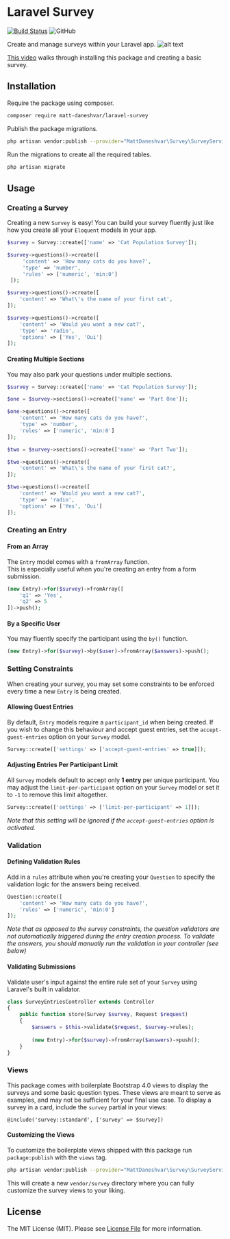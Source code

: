 # Laravel Survey
[![Build Status](https://travis-ci.org/matt-daneshvar/laravel-survey.svg?branch=master)](https://travis-ci.org/matt-daneshvar/laravel-survey)
![GitHub](https://img.shields.io/github/license/matt-daneshvar/laravel-survey)

Create and manage surveys within your Laravel app. 
![alt text](https://raw.githubusercontent.com/matt-daneshvar/laravel-survey/master/demo.gif)

[This video](https://youtu.be/BA7tc-2rcWg) walks through installing this package and creating a basic survey.

## Installation
Require the package using composer.
```bash
composer require matt-daneshvar/laravel-survey
```

Publish the package migrations.
```bash
php artisan vendor:publish --provider="MattDaneshvar\Survey\SurveyServiceProvider" --tag="migrations" 
```

Run the migrations to create all the required tables.
```bash
php artisan migrate 
```

## Usage

### Creating a Survey

Creating a new `Survey` is easy! You can build your survey fluently just like 
how you create all your `Eloquent` models in your app.  
```php
$survey = Survey::create(['name' => 'Cat Population Survey']);

$survey->questions()->create([
     'content' => 'How many cats do you have?',
     'type' => 'number',
     'rules' => ['numeric', 'min:0']
 ]);

$survey->questions()->create([
    'content' => 'What\'s the name of your first cat',
]);

$survey->questions()->create([
    'content' => 'Would you want a new cat?',
    'type' => 'radio',
    'options' => ['Yes', 'Oui']
]);
```

#### Creating Multiple Sections
You may also park your questions under multiple sections.
```php
$survey = Survey::create(['name' => 'Cat Population Survey']);

$one = $survey->sections()->create(['name' => 'Part One']);

$one->questions()->create([
    'content' => 'How many cats do you have?',
    'type' => 'number',
    'rules' => ['numeric', 'min:0']
]);

$two = $survey->sections()->create(['name' => 'Part Two']);

$two->questions()->create([
    'content' => 'What\'s the name of your first cat?',
]);

$two->questions()->create([
    'content' => 'Would you want a new cat?',
    'type' => 'radio',
    'options' => ['Yes', 'Oui']
]);
```

### Creating an Entry

#### From an Array
The `Entry` model comes with a `fromArray` function.  
This is especially useful when you're creating an entry from a form submission. 
```php
(new Entry)->for($survey)->fromArray([
    'q1' => 'Yes',
    'q2' => 5
])->push();
```

#### By a Specific User
You may fluently specify the participant using the `by()` function.
```php
(new Entry)->for($survey)->by($user)->fromArray($answers)->push();
```

### Setting Constraints
When creating your survey, you may set some constraints 
to be enforced every time a new `Entry` is being created.

#### Allowing Guest Entries
By default, `Entry` models require a `participant_id` when being created. 
If you wish to change this behaviour and accept guest entries,
set the `accept-guest-entries` option on your `Survey` model.  
```php
Survey::create(['settings' => ['accept-guest-entries' => true]]);
```

#### Adjusting Entries Per Participant Limit
All `Survey` models default to accept only **1 entry** per unique participant.
You may adjust the `limit-per-participant` option on your `Survey` model 
or set it to `-1` to remove this limit altogether.    
```php
Survey::create(['settings' => ['limit-per-participant' => 1]]);
```
*Note that this setting will be ignored if the `accept-guest-entries` option is activated.*

### Validation

#### Defining Validation Rules
Add in a `rules` attribute when you're creating your `Question` to specify the validation logic 
for the answers being received. 
```php
Question::create([
    'content' => 'How many cats do you have?', 
    'rules' => ['numeric', 'min:0']
]);
```
*Note that as opposed to the survey constraints, the question validators 
are not automatically triggered during the entry creation process. 
To validate the answers, you should manually run the validation in your controller (see below)* 

#### Validating Submissions
Validate user's input against the entire rule set of your `Survey` using Laravel's built in validator.
```php
class SurveyEntriesController extends Controller
{
    public function store(Survey $survey, Request $request)
    {
        $answers = $this->validate($request, $survey->rules);
        
        (new Entry)->for($survey)->fromArray($answers)->push();
    }
}
```

### Views
This package comes with boilerplate Bootstrap 4.0 views 
to display the surveys and some basic question types. 
These views are meant to serve as examples, and 
may not be sufficient for your final use case.
To display a survey in a card, include the `survey` partial in your views:

```blade
@include('survey::standard', ['survey' => $survey])
``` 

#### Customizing the Views
To customize the boilerplate views shipped with this package run `package:publish` with the `views` tag.
```bash
php artisan vendor:publish --provider="MattDaneshvar\Survey\SurveyServiceProvider" --tag="views"
```
This will create a new `vendor/survey` directory 
where you can fully customize the survey views to your liking.

## License
The MIT License (MIT). Please see [License File](LICENSE.md) for more information.
